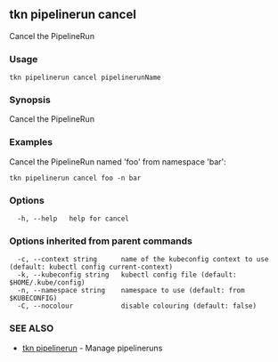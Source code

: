 ## tkn pipelinerun cancel

Cancel the PipelineRun

### Usage

```
tkn pipelinerun cancel pipelinerunName
```

### Synopsis

Cancel the PipelineRun

### Examples

Cancel the PipelineRun named 'foo' from namespace 'bar':

    tkn pipelinerun cancel foo -n bar


### Options

```
  -h, --help   help for cancel
```

### Options inherited from parent commands

```
  -c, --context string      name of the kubeconfig context to use (default: kubectl config current-context)
  -k, --kubeconfig string   kubectl config file (default: $HOME/.kube/config)
  -n, --namespace string    namespace to use (default: from $KUBECONFIG)
  -C, --nocolour            disable colouring (default: false)
```

### SEE ALSO

* [tkn pipelinerun](tkn_pipelinerun.md)	 - Manage pipelineruns

